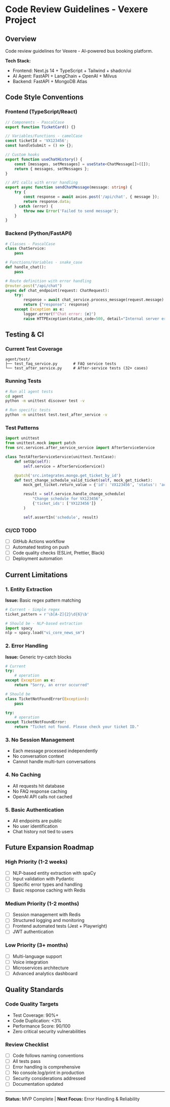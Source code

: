 # Code Review Guidelines - Vexere Project

## Overview

Code review guidelines for Vexere - AI-powered bus booking platform.

**Tech Stack:**

-   Frontend: Next.js 14 + TypeScript + Tailwind + shadcn/ui
-   AI Agent: FastAPI + LangChain + OpenAI + Milvus
-   Backend: FastAPI + MongoDB Atlas

## Code Style Conventions

### Frontend (TypeScript/React)

```typescript
// Components - PascalCase
export function TicketCard() {}

// Variables/Functions - camelCase
const ticketId = 'VX123456';
const handleSubmit = () => {};

// Custom hooks
export function useChatHistory() {
    const [messages, setMessages] = useState<ChatMessage[]>([]);
    return { messages, setMessages };
}

// API calls with error handling
export async function sendChatMessage(message: string) {
    try {
        const response = await axios.post('/api/chat', { message });
        return response.data;
    } catch (error) {
        throw new Error('Failed to send message');
    }
}
```

### Backend (Python/FastAPI)

```python
# Classes - PascalCase
class ChatService:
    pass

# Functions/Variables - snake_case
def handle_chat():
    pass

# Route definition with error handling
@router.post("/api/chat")
async def chat_endpoint(request: ChatRequest):
    try:
        response = await chat_service.process_message(request.message)
        return {"response": response}
    except Exception as e:
        logger.error(f"Chat error: {e}")
        raise HTTPException(status_code=500, detail="Internal server error")
```

## Testing & CI

### Current Test Coverage

```
agent/test/
├── test_faq_service.py       # FAQ service tests
└── test_after_service.py     # After-service tests (32+ cases)
```

### Running Tests

```bash
# Run all agent tests
cd agent
python -m unittest discover test -v

# Run specific tests
python -m unittest test.test_after_service -v
```

### Test Patterns

```python
import unittest
from unittest.mock import patch
from src.services.after_service_service import AfterServiceService

class TestAfterServiceService(unittest.TestCase):
    def setUp(self):
        self.service = AfterServiceService()

    @patch('src.integrates.mongo.get_ticket_by_id')
    def test_change_schedule_valid_ticket(self, mock_get_ticket):
        mock_get_ticket.return_value = {'id': 'VX123456', 'status': 'active'}

        result = self.service.handle_change_schedule(
            "Change schedule for VX123456",
            {'ticket_ids': ['VX123456']}
        )

        self.assertIn('schedule', result)
```

### CI/CD TODO

-   [ ] GitHub Actions workflow
-   [ ] Automated testing on push
-   [ ] Code quality checks (ESLint, Prettier, Black)
-   [ ] Deployment automation

## Current Limitations

### 1. Entity Extraction

**Issue:** Basic regex pattern matching

```python
# Current - Simple regex
ticket_pattern = r'\b[A-Z]{2}\d{6}\b'

# Should be - NLP-based extraction
import spacy
nlp = spacy.load("vi_core_news_sm")
```

### 2. Error Handling

**Issue:** Generic try-catch blocks

```python
# Current
try:
    # operation
except Exception as e:
    return "Sorry, an error occurred"

# Should be
class TicketNotFoundError(Exception):
    pass

try:
    # operation
except TicketNotFoundError:
    return "Ticket not found. Please check your ticket ID."
```

### 3. No Session Management

-   Each message processed independently
-   No conversation context
-   Cannot handle multi-turn conversations

### 4. No Caching

-   All requests hit database
-   No FAQ response caching
-   OpenAI API calls not cached

### 5. Basic Authentication

-   All endpoints are public
-   No user identification
-   Chat history not tied to users

## Future Expansion Roadmap

### High Priority (1-2 weeks)

-   [ ] NLP-based entity extraction with spaCy
-   [ ] Input validation with Pydantic
-   [ ] Specific error types and handling
-   [ ] Basic response caching with Redis

### Medium Priority (1-2 months)

-   [ ] Session management with Redis
-   [ ] Structured logging and monitoring
-   [ ] Frontend automated tests (Jest + Playwright)
-   [ ] JWT authentication

### Low Priority (3+ months)

-   [ ] Multi-language support
-   [ ] Voice integration
-   [ ] Microservices architecture
-   [ ] Advanced analytics dashboard

## Quality Standards

### Code Quality Targets

-   Test Coverage: 90%+
-   Code Duplication: <3%
-   Performance Score: 90/100
-   Zero critical security vulnerabilities

### Review Checklist

-   [ ] Code follows naming conventions
-   [ ] All tests pass
-   [ ] Error handling is comprehensive
-   [ ] No console.log/print in production
-   [ ] Security considerations addressed
-   [ ] Documentation updated

---

**Status:** MVP Complete | **Next Focus:** Error Handling & Reliability
